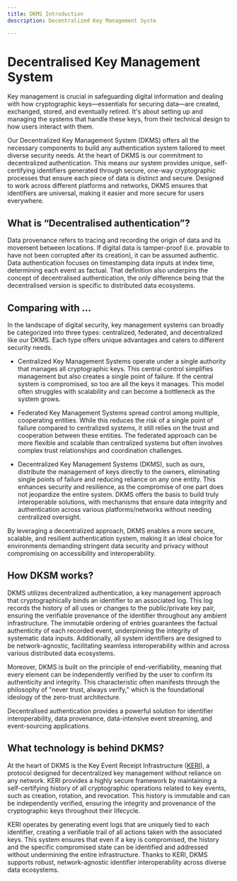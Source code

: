 ```yaml
---
title: DKMS Introduction
description: Decentralized Key Management Syste

---
```

# Decentralised Key Management System

Key management is crucial in safeguarding digital information and dealing with
how cryptographic keys—essentials for securing data—are created, exchanged,
stored, and eventually retired. It's about setting up and managing the systems
that handle these keys, from their technical design to how users interact with
them.

Our Decentralized Key Management System (DKMS) offers all the necessary
components to build any authentication system tailored to meet diverse security
needs. At the heart of DKMS is our commitment to decentralized authentication.
This means our system provides unique, self-certifying identifiers generated
through secure, one-way cryptographic processes that ensure each piece of data
is distinct and secure. Designed to work across different platforms and
networks, DKMS ensures that identifiers are universal, making it easier and
more secure for users everywhere.

## What is “Decentralised authentication”?

Data provenance refers to tracing and recording the origin of data and its
movement between locations. If digital data is tamper-proof (i.e. provable to
have not been corrupted after its creation), it can be assumed authentic. Data
authentication focuses on timestamping data inputs at index time, determining
each event as factual. That definition also underpins the concept of
decentralised authentication, the only difference being that the decentralised
version is specific to distributed data ecosystems.

## Comparing with ...

In the landscape of digital security, key management systems can broadly be
categorized into three types: centralized, federated, and decentralized like
our DKMS. Each type offers unique advantages and caters to different security
needs.

- Centralized Key Management Systems operate under a single authority that
  manages all cryptographic keys. This central control simplifies management
  but also creates a single point of failure. If the central system is
  compromised, so too are all the keys it manages. This model often struggles
  with scalability and can become a bottleneck as the system grows.

- Federated Key Management Systems spread control among multiple, cooperating
  entities. While this reduces the risk of a single point of failure compared
  to centralized systems, it still relies on the trust and cooperation between
  these entities. The federated approach can be more flexible and scalable than
  centralized systems but often involves complex trust relationships and
  coordination challenges.

- Decentralized Key Management Systems (DKMS), such as ours, distribute the
  management of keys directly to the owners, eliminating single points of
  failure and reducing reliance on any one entity. This enhances security and
  resilience, as the compromise of one part does not jeopardize the entire
  system. DKMS offers the basis to build truly interoperable solutions, with
  mechanisms that ensure data integrity and authentication across various
  platforms/networks without needing centralized oversight.

By leveraging a decentralized approach, DKMS enables a more secure, scalable,
and resilient authentication system, making it an ideal choice for environments
demanding stringent data security and privacy without compromising on
accessibility and interoperability.

## How DKSM works?

DKMS utilizes decentralized authentication, a key management approach that
cryptographically binds an identifier to an associated log. This log records
the history of all uses or changes to the public/private key pair, ensuring the
verifiable provenance of the identifier throughout any ambient infrastructure.
The immutable ordering of entries guarantees the factual authenticity of each
recorded event, underpinning the integrity of systematic data inputs.
Additionally, all system identifiers are designed to be network-agnostic,
facilitating seamless interoperability within and across various distributed
data ecosystems.

Moreover, DKMS is built on the principle of end-verifiability, meaning that
every element can be independently verified by the user to confirm its
authenticity and integrity. This characteristic often manifests through the
philosophy of "never trust, always verify," which is the foundational ideology
of the zero-trust architecture.

Decentralised authentication provides a powerful solution for identifier
interoperability, data provenance, data-intensive event streaming, and
event-sourcing applications.

## What technology is behind DKMS?

At the heart of DKMS is the Key Event Receipt Infrastructure
([KERI](https://keri.one/)), a protocol designed for decentralized key
management without reliance on any network. KERI provides a highly secure
framework by maintaining a self-certifying history of all cryptographic
operations related to key events, such as creation, rotation, and revocation.
This history is immutable and can be independently verified, ensuring the
integrity and provenance of the cryptographic keys throughout their lifecycle.

KERI operates by generating event logs that are uniquely tied to each
identifier, creating a verifiable trail of all actions taken with the
associated keys. This system ensures that even if a key is compromised, the
history and the specific compromised state can be identified and addressed
without undermining the entire infrastructure. Thanks to KERI, DKMS supports
robust, network-agnostic identifier interoperability across diverse data
ecosystems.
